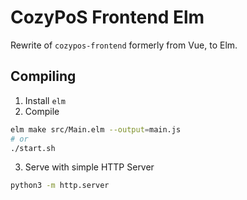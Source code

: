 # CozyPoS Frontend Elm

Rewrite of `cozypos-frontend` formerly from Vue, to Elm.

## Compiling
1. Install `elm`
2. Compile
```bash
elm make src/Main.elm --output=main.js
# or
./start.sh
```
3. Serve with simple HTTP Server
```bash
python3 -m http.server
```
